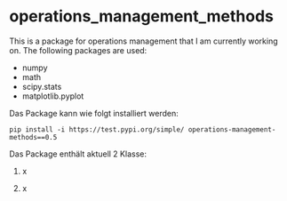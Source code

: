 # operations_management_methods

This is a package for operations management that I am currently working on. The following packages are used:
- numpy
- math
- scipy.stats
- matplotlib.pyplot

Das Package kann wie folgt installiert werden:

`pip install -i https://test.pypi.org/simple/ operations-management-methods==0.5`

Das Package enthält aktuell 2 Klasse:

1. x

2. x
